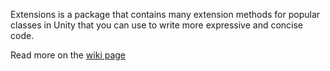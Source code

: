 Extensions is a package that contains many extension methods for popular classes in Unity that you can use to write more expressive and concise code.

Read more on the <a href="https://github.com/KurbanismailovZaur/Extensions/wiki">wiki page</a>
